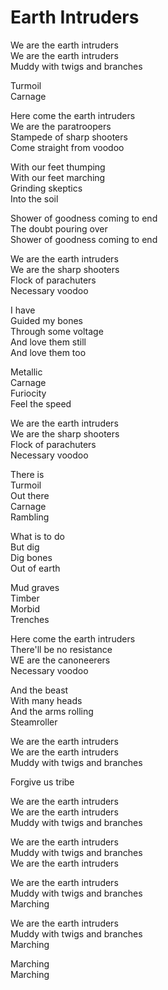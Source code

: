 # Earth Intruders  

We are the earth intruders  
We are the earth intruders  
Muddy with twigs and branches  

Turmoil  
Carnage  

Here come the earth intruders  
We are the paratroopers  
Stampede of sharp shooters  
Come straight from voodoo

With our feet thumping  
With our feet marching  
Grinding skeptics  
Into the soil  

Shower of goodness coming to end  
The doubt pouring over  
Shower of goodness coming to end  

We are the earth intruders  
We are the sharp shooters  
Flock of parachuters  
Necessary voodoo  

I have  
Guided my bones  
Through some voltage  
And love them still  
And love them too  

Metallic  
Carnage  
Furiocity  
Feel the speed  

We are the earth intruders  
We are the sharp shooters  
Flock of parachuters  
Necessary voodoo

There is  
Turmoil  
Out there  
Carnage  
Rambling  

What is to do  
But dig  
Dig bones  
Out of earth  

Mud graves  
Timber  
Morbid  
Trenches  

Here come the earth intruders  
There'll be no resistance  
WE are the canoneerers  
Necessary voodoo  

And the beast  
With many heads  
And the arms rolling  
Steamroller  

We are the earth intruders  
We are the earth intruders  
Muddy with twigs and branches  

Forgive us tribe  

We are the earth intruders  
We are the earth intruders  
Muddy with twigs and branches  

We are the earth intruders  
Muddy with twigs and branches  
We are the earth intruders  

We are the earth intruders  
Muddy with twigs and branches  
Marching  

We are the earth intruders  
Muddy with twigs and branches  
Marching  

Marching  
Marching  
